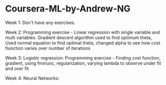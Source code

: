 # Coursera-ML-by-Andrew-NG
Week 1: 
Don't have any exercises.

Week 2:
Programming exercise - Linear regression with single variable and multi variables. Gradient descent algorithm used to find optimum theta, Used normal equation to find optimal theta, changed alpha to see how cost fiunction varies over number of iterations

Week 3:
Logistic regression:
Programming exercise - Finding cost function, gradient, using fminunc, regularization, varying lambda to observe under fit and over fit.

Week 4:
Neural Networks:
